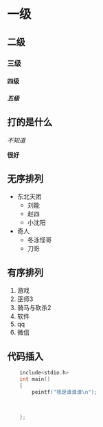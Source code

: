 # 一级
## 二级
### 三级
#### 四级
##### 五级

## 打的是什么

*不知道*

**很好**


## 无序排列
* 东北天团
  * 刘能 
  * 赵四
  * 小沈阳
* 奇人
  * 冬泳怪哥
  * 刀哥

## 有序排列
1. 游戏
  1. 巫师3 
  2. 骑马与砍杀2
2. 软件
  1. qq
  2. 微信


## 代码插入
```c
	include<stdio.h>
	int main()
	{
		peintf("我是谁谁谁\n");
      		
		

	};





